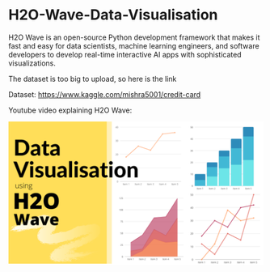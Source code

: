 # H2O-Wave-Data-Visualisation

H2O Wave is an open-source Python development framework that makes it fast and easy for data scientists, machine learning engineers, and software developers to develop real-time interactive AI apps with sophisticated visualizations.

The dataset is too big to upload, so here is the link

Dataset: https://www.kaggle.com/mishra5001/credit-card

Youtube video explaining H2O Wave:

[![Alt text for your video](https://github.com/aniketwattamwar/H2O-Wave-Data-Visualisation/blob/main/H2O.png)](https://github.com/aniketwattamwar/H2O-Wave-Data-Visualisation/blob/main/h2o_dv_demo.mp4)
